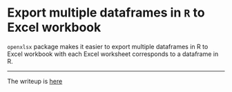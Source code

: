 # Export multiple dataframes in `R` to Excel workbook

`openxlsx` package makes it easier to export multiple dataframes in R to Excel workbook with each Excel worksheet corresponds to a dataframe in R. 

---
The writeup is [here](http://bit.ly/RdatatoExcelworkbook)


